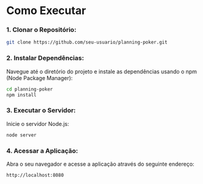 # Como Executar

### 1. Clonar o Repositório:

```bash
git clone https://github.com/seu-usuario/planning-poker.git
```

### 2. Instalar Dependências:

Navegue até o diretório do projeto e instale as dependências usando o npm (Node Package Manager):

```bash
cd planning-poker
npm install
```

### 3. Executar o Servidor:

Inicie o servidor Node.js:

```bash
node server
```

### 4. Acessar a Aplicação:

Abra o seu navegador e acesse a aplicação através do seguinte endereço:

```bash
http://localhost:8080
```
